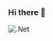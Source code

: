 ### Hi there 👋
![.Net](https://img.shields.io/badge/.NET-5C2D91?style=for-the-badge&logo=.net&logoColor=white)

<!--
**gabrieldasilveiraribeiro/gabrieldasilveiraribeiro** is a ✨ _special_ ✨ repository because its `README.md` (this file) appears on your GitHub profile.

Here are some ideas to get you started:

- 🔭 I’m currently working on ...
- 🌱 I’m currently learning ...
- 👯 I’m looking to collaborate on ...
- 🤔 I’m looking for help with ...
- 💬 Ask me about ...
- 📫 How to reach me: ...
- 😄 Pronouns: ...
- ⚡ Fun fact: ...
-->

